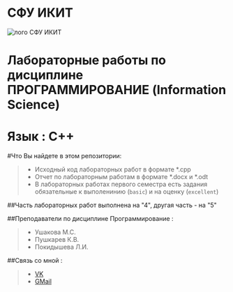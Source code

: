 СФУ ИКИТ
=====================

![лого СФУ ИКИТ](http://cs303104.vk.me/v303104705/38d3/RCd9ruiSIVw.jpg)

**Лабораторные работы по дисциплине** ПРОГРАММИРОВАНИЕ (Information Science)
=====================

**Язык : C++**
=====================

#Что Вы найдете в этом репозитории:

> * Исходный код лабораторных работ в формате *.cpp 
> * Отчет по лабораторным работам в формате *.docx и *.odt
> * В лабораторных работах первого семестра есть задания обязательные к выполенинию (`basic`) и на оценку (`excellent`)

##Часть лабораторных работ выполнена на "4", другая часть - на "5"

##Преподаватели по дисциплине Программирование : 
> * Ушакова М.С.
> * Пушкарев К.В.
> * Покидышева Л.И.

##Связь со мной :
> * [VK](https://vk.com/a_b_b_a_t)
> * [GMail](mrabbat69@gmail.com)
